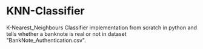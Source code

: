 # KNN-Classifier
K-Nearest_Neighbours Classifier implementation from scratch in python and tells whether a banknote is real or not in dataset "BankNote_Authentication.csv".


